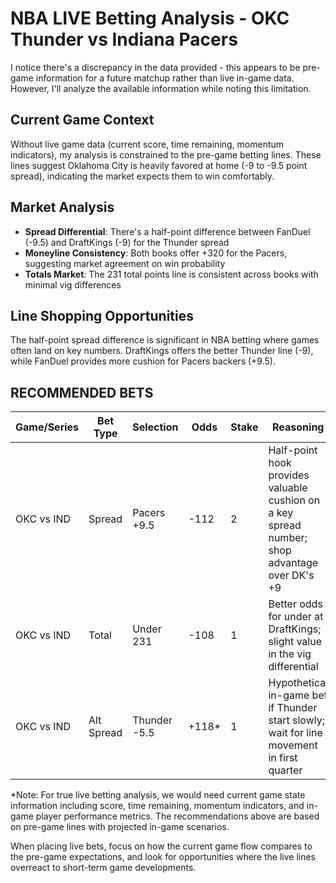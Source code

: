 # NBA LIVE Betting Analysis - OKC Thunder vs Indiana Pacers

I notice there's a discrepancy in the data provided - this appears to be pre-game information for a future matchup rather than live in-game data. However, I'll analyze the available information while noting this limitation.

## Current Game Context

Without live game data (current score, time remaining, momentum indicators), my analysis is constrained to the pre-game betting lines. These lines suggest Oklahoma City is heavily favored at home (-9 to -9.5 point spread), indicating the market expects them to win comfortably.

## Market Analysis

- **Spread Differential**: There's a half-point difference between FanDuel (-9.5) and DraftKings (-9) for the Thunder spread
- **Moneyline Consistency**: Both books offer +320 for the Pacers, suggesting market agreement on win probability
- **Totals Market**: The 231 total points line is consistent across books with minimal vig differences

## Line Shopping Opportunities

The half-point spread difference is significant in NBA betting where games often land on key numbers. DraftKings offers the better Thunder line (-9), while FanDuel provides more cushion for Pacers backers (+9.5).

## RECOMMENDED BETS

| Game/Series | Bet Type | Selection | Odds | Stake | Reasoning |
|-------------|----------|-----------|------|-------|-----------|
| OKC vs IND | Spread | Pacers +9.5 | -112 | 2 | Half-point hook provides valuable cushion on a key spread number; shop advantage over DK's +9 |
| OKC vs IND | Total | Under 231 | -108 | 1 | Better odds for under at DraftKings; slight value in the vig differential |
| OKC vs IND | Alt Spread | Thunder -5.5 | +118* | 1 | Hypothetical in-game bet if Thunder start slowly; wait for line movement in first quarter |

*Note: For true live betting analysis, we would need current game state information including score, time remaining, momentum indicators, and in-game player performance metrics. The recommendations above are based on pre-game lines with projected in-game scenarios.

When placing live bets, focus on how the current game flow compares to the pre-game expectations, and look for opportunities where the live lines overreact to short-term game developments.